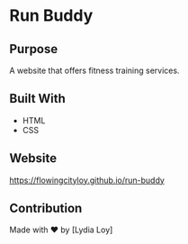 # Run Buddy

## Purpose
A website that offers fitness training services.

## Built With
* HTML
* CSS

## Website
https://flowingcityloy.github.io/run-buddy

## Contribution
Made with ❤️ by [Lydia Loy]